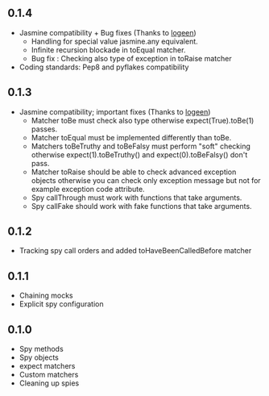0.1.4
-----
* Jasmine compatibility + Bug fixes (Thanks to [logeen](https://github.com/logeen))
	* Handling for special value jasmine.any equivalent.
	* Infinite recursion blockade in toEqual matcher.
	* Bug fix : Checking also type of exception in toRaise matcher
* Coding standards: Pep8 and pyflakes compatibility

0.1.3
-----
* Jasmine compatibility; important fixes (Thanks to [logeen](https://github.com/logeen))
   * Matcher toBe must check also type otherwise expect(True).toBe(1) passes.
   * Matcher toEqual must be implemented differently than toBe.
   * Matchers toBeTruthy and toBeFalsy must perform "soft" checking otherwise expect(1).toBeTruthy() and expect(0).toBeFalsy() don't pass.
   * Matcher toRaise should be able to check advanced exception objects otherwise you can check only exception message but not for example exception code attribute.
   * Spy callThrough must work with functions that take arguments.
   * Spy callFake should work with fake functions that take arguments.

0.1.2
-----
* Tracking spy call orders and added toHaveBeenCalledBefore matcher

0.1.1
------
* Chaining mocks
* Explicit spy configuration

0.1.0
-----
* Spy methods
* Spy objects
* expect matchers
* Custom matchers
* Cleaning up spies